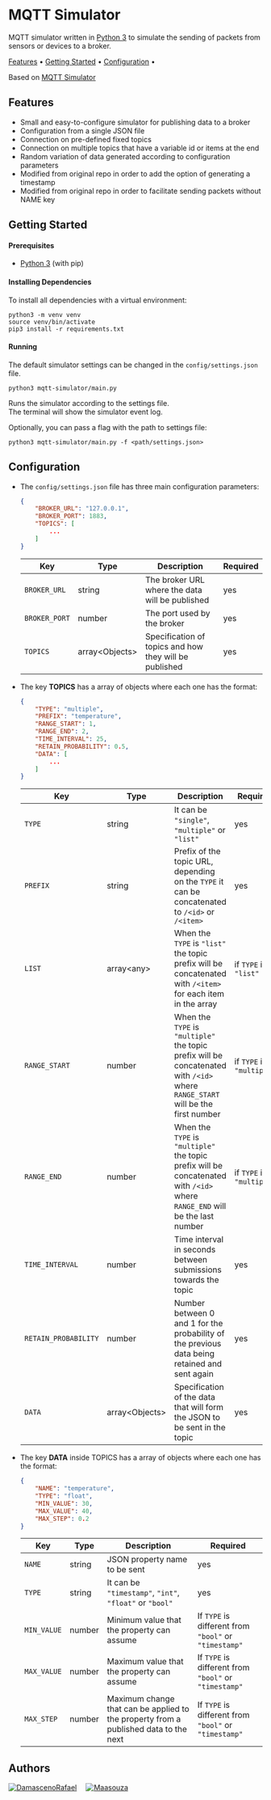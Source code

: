 # MQTT Simulator

MQTT simulator written in [Python 3](https://www.python.org/) to simulate the sending of packets from sensors or devices to a broker.

[Features](#features) •
[Getting Started](#getting-started) •
[Configuration](#configuration) •

Based on [MQTT Simulator](https://github.com/DamascenoRafael/mqtt-simulator)

## Features

* Small and easy-to-configure simulator for publishing data to a broker  
* Configuration from a single JSON file  
* Connection on pre-defined fixed topics  
* Connection on multiple topics that have a variable id or items at the end  
* Random variation of data generated according to configuration parameters
* Modified from original repo in order to add the option of generating a timestamp
* Modified from original repo in order to facilitate sending packets without NAME key

## Getting Started

#### Prerequisites

* [Python 3](https://www.python.org/) (with pip)

#### Installing Dependencies

To install all dependencies with a virtual environment:

```shell
python3 -m venv venv
source venv/bin/activate
pip3 install -r requirements.txt
```

#### Running

The default simulator settings can be changed in the `config/settings.json` file.

```shell
python3 mqtt-simulator/main.py
```

Runs the simulator according to the settings file.  
The terminal will show the simulator event log.

Optionally, you can pass a flag with the path to settings file:

```shell
python3 mqtt-simulator/main.py -f <path/settings.json>
```

## Configuration

* The `config/settings.json` file has three main configuration parameters:

    ```json
    {
        "BROKER_URL": "127.0.0.1",
        "BROKER_PORT": 1883,
        "TOPICS": [
            ...
        ]
    }
    ```

    | Key | Type | Description | Required |
    | --- | --- | --- | --- |
    | `BROKER_URL` | string | The broker URL where the data will be published | yes |
    | `BROKER_PORT` | number | The port used by the broker | yes |
    | `TOPICS` | array\<Objects> | Specification of topics and how they will be published | yes |

* The key **TOPICS** has a array of objects where each one has the format:

    ```json
    {
        "TYPE": "multiple",
        "PREFIX": "temperature",
        "RANGE_START": 1,
        "RANGE_END": 2,
        "TIME_INTERVAL": 25,
        "RETAIN_PROBABILITY": 0.5,
        "DATA": [
            ...
        ]
    }
    ```

    | Key | Type | Description | Required |
    | --- | --- | --- | --- |
    | `TYPE` | string | It can be `"single"`, `"multiple"` or `"list"` | yes |
    | `PREFIX` | string | Prefix of the topic URL, depending on the `TYPE` it can be concatenated to `/<id>` or `/<item>` | yes |
    | `LIST` | array\<any> | When the `TYPE` is `"list"` the topic prefix will be concatenated with `/<item>` for each item in the array | if `TYPE` is `"list"` |
    | `RANGE_START` | number | When the `TYPE` is `"multiple"` the topic prefix will be concatenated with `/<id>` where `RANGE_START` will be the first number  | if `TYPE` is `"multiple"`  |
    | `RANGE_END` | number | When the `TYPE` is `"multiple"` the topic prefix will be concatenated with `/<id>` where `RANGE_END` will be the last number | if `TYPE` is `"multiple"`  |
    | `TIME_INTERVAL` | number | Time interval in seconds between submissions towards the topic | yes |
    | `RETAIN_PROBABILITY` | number | Number between 0 and 1 for the probability of the previous data being retained and sent again | yes |
    | `DATA` | array\<Objects> | Specification of the data that will form the JSON to be sent in the topic | yes |

* The key **DATA** inside TOPICS has a array of objects where each one has the format:

    ```json
    {
        "NAME": "temperature",
        "TYPE": "float",
        "MIN_VALUE": 30,
        "MAX_VALUE": 40,
        "MAX_STEP": 0.2
    }
    ```

    | Key | Type | Description | Required |
    | --- | --- | --- | --- |
    | `NAME` | string | JSON property name to be sent | yes |
    | `TYPE` | string | It can be `"timestamp"`, `"int"`, `"float"` or `"bool"` | yes |
    | `MIN_VALUE` | number | Minimum value that the property can assume | If `TYPE` is different from `"bool"` or `"timestamp"` |
    | `MAX_VALUE` | number | Maximum value that the property can assume | If `TYPE` is different from `"bool"` or `"timestamp"` |
    | `MAX_STEP` | number | Maximum change that can be applied to the property from a published data to the next | If `TYPE` is different from `"bool"` or `"timestamp"` |

## Authors

[![DamascenoRafael](https://github.com/DamascenoRafael.png?size=70)](https://github.com/DamascenoRafael)
 [![Maasouza](https://github.com/Maasouza.png?size=70)](https://github.com/Maasouza)